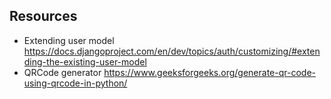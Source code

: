 ## Resources
- Extending user model
https://docs.djangoproject.com/en/dev/topics/auth/customizing/#extending-the-existing-user-model
- QRCode generator
https://www.geeksforgeeks.org/generate-qr-code-using-qrcode-in-python/